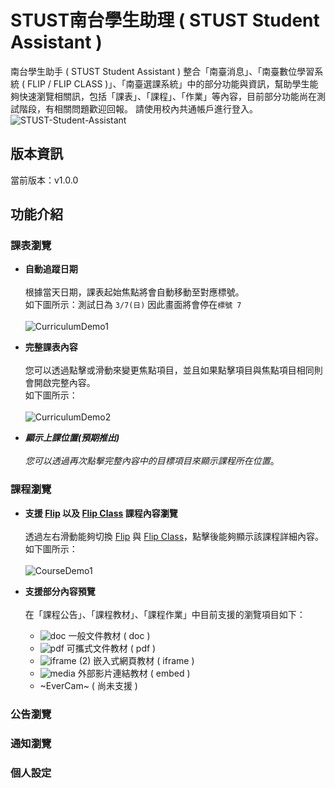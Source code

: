 
# STUST南台學生助理 ( STUST Student Assistant )
南台學生助手 ( STUST Student Assistant )  整合「南臺消息」、「南臺數位學習系統 ( FLIP / FLIP CLASS )」、「南臺選課系統」中的部分功能與資訊，幫助學生能夠快速瀏覽相關訊，包括「課表」、「課程」、「作業」等內容，目前部分功能尚在測試階段，有相關問題歡迎回報。
請使用校內共通帳戶進行登入。
![STUST-Student-Assistant](https://user-images.githubusercontent.com/62971778/110233062-731e0c80-7f5c-11eb-8cc3-783f0c1196c9.png)
## 版本資訊
當前版本：v1.0.0
## 功能介紹
### 課表瀏覽
* **自動追蹤日期**<br>
<br>根據當天日期，課表起始焦點將會自動移動至對應標號。
<br>如下圖所示：測試日為 `3/7(日)` 因此畫面將會停在`標號 7 `<br>
<br>![CurriculumDemo1](https://user-images.githubusercontent.com/62971778/110233610-01e05880-7f60-11eb-8207-6bdd70b6b40f.gif)

* **完整課表內容**<br>
<br>您可以透過點擊或滑動來變更焦點項目，並且如果點擊項目與焦點項目相同則會開啟完整內容。
<br>如下圖所示：<br>
<br>![CurriculumDemo2](https://user-images.githubusercontent.com/62971778/110234350-f9d6e780-7f64-11eb-857d-0490a8e1db36.gif)

* **_顯示上課位置(預期推出)_**<br>
<br>_您可以透過再次點擊完整內容中的目標項目來顯示課程所在位置_。

### 課程瀏覽
* **支援 [Flip](https://flip.stust.edu.tw/) 以及 [Flip Class](https://flipclass.stust.edu.tw/) 課程內容瀏覽**<br>
<br>透過左右滑動能夠切換 [Flip](https://flip.stust.edu.tw/) 與 [Flip Class](https://flipclass.stust.edu.tw/)，點擊後能夠顯示該課程詳細內容。
<br>如下圖所示：<br>
<br>![CourseDemo1](https://user-images.githubusercontent.com/62971778/110236448-e0d43380-7f70-11eb-9820-c50b90a177be.gif)

* **支援部分內容預覽**<br> 
<br>在「課程公告」、「課程教材」、「課程作業」中目前支援的瀏覽項目如下：
  * ![doc](https://user-images.githubusercontent.com/62971778/110237044-a53b6880-7f74-11eb-872e-54306e1d262a.png) 一般文件教材 ( doc )
  * ![pdf](https://user-images.githubusercontent.com/62971778/110237091-cf8d2600-7f74-11eb-90c3-c98beabe5b7b.png) 可攜式文件教材 ( pdf )
  * ![iframe (2)](https://user-images.githubusercontent.com/62971778/110237094-d5830700-7f74-11eb-9193-0e3043af7861.png) 嵌入式網頁教材 ( iframe )
  * ![media](https://user-images.githubusercontent.com/62971778/110237098-d9af2480-7f74-11eb-9f9c-07e1414cb2d8.png) 外部影片連結教材 ( embed )
  * ~EverCam~ ( 尚未支援 )

### 公告瀏覽
### 通知瀏覽
### 個人設定
